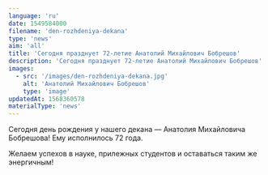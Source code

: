 ```yaml
---
language: 'ru'
date: 1549584000
filename: 'den-rozhdeniya-dekana'
type: 'news'
aim: 'all'
title: 'Сегодня празднует 72-летие Анатолий Михайлович Бобрешов'
description: 'Сегодня празднует 72-летие Анатолий Михайлович Бобрешов'
images:
  - src: '/images/den-rozhdeniya-dekana.jpg'
    alt: 'Анатолий Михайлович Бобрешов'
    type: 'image'
updatedAt: 1568360578
materialType: 'news'
---
```

Сегодня день рождения у нашего декана — Анатолия Михайловича Бобрешова! Ему исполнилось 72 года.

Желаем успехов в науке, прилежных студентов и оставаться таким же энергичным!
